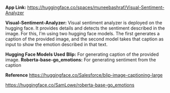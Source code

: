 **App Link:** https://huggingface.co/spaces/muneebashraf/Visual-Sentiment-Analyzer

**Visual-Sentiment-Analyzer:**
Visual sentiment analyzer is deployed on the hugging face. It provides details and detects the sentiment described in the image. For this, I'm using two hugging face models. The first generates a caption of the provided image, and the second model takes that caption as input to show the emotion described in that text. 

 **Hugging Face Models Used**
**Blip:** For generating caption of the provided image.
**Roberta-base-go_emotions:** For generating sentiment from the caption

**Reference**
https://huggingface.co/Salesforce/blip-image-captioning-large 

https://huggingface.co/SamLowe/roberta-base-go_emotions
